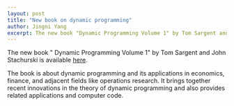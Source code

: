 ```yaml
---
layout: post
title: "New book on dynamic programming"
author: Jingni Yang
excerpt: The new book "Dynamic Programming Volume 1" by Tom Sargent and John Stachurski is available.
---
```


The new book " Dynamic Programming Volume 1" by Tom Sargent and John Stachurski is available [here](https://dp.quantecon.org).

The book is about dynamic programming and its applications in economics, finance, and adjacent fields like operations research. It brings together recent innovations in the theory of dynamic programming and also provides related applications and computer code.
